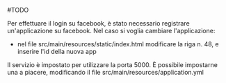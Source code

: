 #TODO

Per effettuare il login su facebook, è stato necessario registrare un'applicazione su facebook. Nel caso si voglia cambiare l'applicazione:
- nel file src/main/resources/static/index.html modificare la riga n. 48, e inserire l'id della nuova app

Il servizio è impostato per utilizzare la porta 5000. È possibile impostarne una a piacere, modificando il file src/main/resources/application.yml

